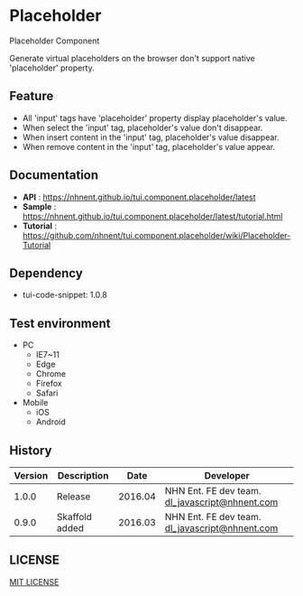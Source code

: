 Placeholder
===============
Placeholder Component<br>

Generate virtual placeholders on the browser don't support native 'placeholder' property.

## Feature
* All 'input' tags have 'placeholder' property display placeholder's value.
* When select the 'input' tag, placeholder's value don't disappear.
* When insert content in the 'input' tag, placeholder's value disappear.
* When remove content in the 'input' tag, placeholder's value appear.

## Documentation
* **API** : https://nhnent.github.io/tui.component.placeholder/latest
* **Sample** : https://nhnent.github.io/tui.component.placeholder/latest/tutorial.html
* **Tutorial** : https://github.com/nhnent/tui.component.placeholder/wiki/Placeholder-Tutorial

## Dependency
* tui-code-snippet: 1.0.8

## Test environment
* PC
    * IE7~11
    * Edge
    * Chrome
    * Firefox
    * Safari
* Mobile
    * iOS
    * Android

## History
| Version | Description | Date | Developer |
| ---- | ---- | ---- | ---- |
| 1.0.0 | Release | 2016.04 | NHN Ent. FE dev team. <dl_javascript@nhnent.com> |
| 0.9.0 | Skaffold added | 2016.03 | NHN Ent. FE dev team. <dl_javascript@nhnent.com> |

## LICENSE
[MIT LICENSE](LICENSE)
